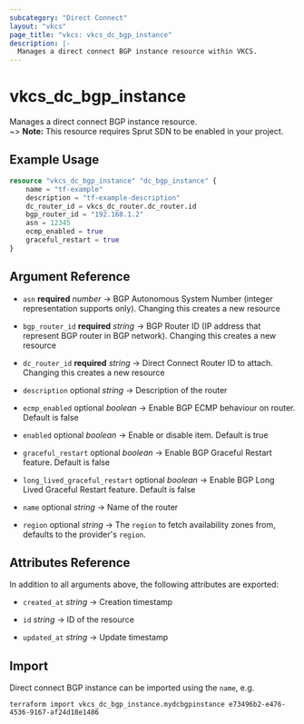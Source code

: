 ```yaml
---
subcategory: "Direct Connect"
layout: "vkcs"
page_title: "vkcs: vkcs_dc_bgp_instance"
description: |-
  Manages a direct connect BGP instance resource within VKCS.
---
```


# vkcs_dc_bgp_instance

Manages a direct connect BGP instance resource.<br> ~> **Note:** This resource requires Sprut SDN to be enabled in your project.

## Example Usage
```terraform
resource "vkcs_dc_bgp_instance" "dc_bgp_instance" {
    name = "tf-example"
    description = "tf-example-description"
    dc_router_id = vkcs_dc_router.dc_router.id
    bgp_router_id = "192.168.1.2"
    asn = 12345
    ecmp_enabled = true
    graceful_restart = true
}
```

## Argument Reference
- `asn` **required** *number* &rarr;  BGP Autonomous System Number (integer representation supports only). Changing this creates a new resource

- `bgp_router_id` **required** *string* &rarr;  BGP Router ID (IP address that represent BGP router in BGP network). Changing this creates a new resource

- `dc_router_id` **required** *string* &rarr;  Direct Connect Router ID to attach. Changing this creates a new resource

- `description` optional *string* &rarr;  Description of the router

- `ecmp_enabled` optional *boolean* &rarr;  Enable BGP ECMP behaviour on router. Default is false

- `enabled` optional *boolean* &rarr;  Enable or disable item. Default is true

- `graceful_restart` optional *boolean* &rarr;  Enable BGP Graceful Restart feature. Default is false

- `long_lived_graceful_restart` optional *boolean* &rarr;  Enable BGP Long Lived Graceful Restart feature. Default is false

- `name` optional *string* &rarr;  Name of the router

- `region` optional *string* &rarr;  The `region` to fetch availability zones from, defaults to the provider's `region`.


## Attributes Reference
In addition to all arguments above, the following attributes are exported:
- `created_at` *string* &rarr;  Creation timestamp

- `id` *string* &rarr;  ID of the resource

- `updated_at` *string* &rarr;  Update timestamp



## Import

Direct connect BGP instance can be imported using the `name`, e.g.
```shell
terraform import vkcs_dc_bgp_instance.mydcbgpinstance e73496b2-e476-4536-9167-af24d18e1486
```
